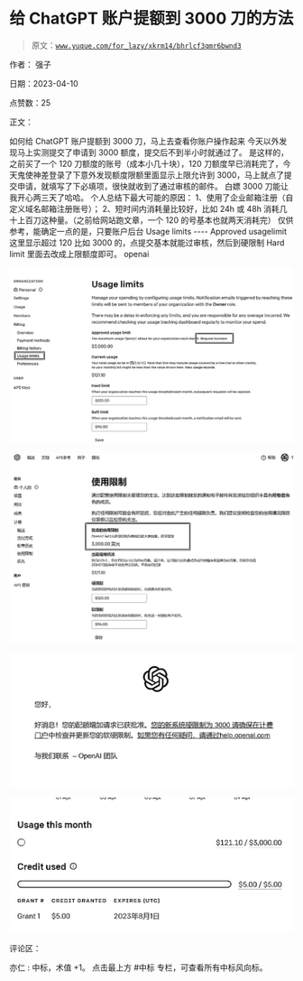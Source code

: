# 给 ChatGPT 账户提额到 3000 刀的方法

> 原文：[`www.yuque.com/for_lazy/xkrm14/bhrlcf3qmr6bwnd3`](https://www.yuque.com/for_lazy/xkrm14/bhrlcf3qmr6bwnd3)

作者： 强子

日期：2023-04-10

点赞数：25

正文：

如何给 ChatGPT 账户提额到 3000 刀，马上去查看你账户操作起来 今天以外发现马上实测提交了申请到 3000 额度，提交后不到半小时就通过了。 是这样的，之前买了一个 120 刀额度的账号（成本小几十块），120 刀额度早已消耗完了，今天鬼使神差登录了下意外发现额度限额里面显示上限允许到 3000，马上就点了提交申请，就填写了下必填项，很快就收到了通过审核的邮件。 白嫖 3000 刀能让我开心两三天了哈哈。 个人总结下最大可能的原因： 1、使用了企业邮箱注册（自定义域名邮箱注册账号）； 2、短时间内消耗量比较好，比如 24h 或 48h 消耗几十上百刀这种量。（之前给网站跑文章，一个 120 的号基本也就两天消耗完） 仅供参考，能确定一点的是，只要账户后台 Usage limits ---- Approved usagelimit 这里显示超过 120 比如 3000 的，点提交基本就能过审核，然后到硬限制 Hard limit 里面去改成上限额度即可。 openai

![](img/e04b9540a52ae48c19cb860e78f670b3.png)

![](img/710afbff734e765b6ae448e8b7390556.png)

![](img/275950296dde7855c7ed6410b5a5f74f.png)

![](img/f19bcc74b8d9a7208a0070905c240e3b.png)

评论区：

亦仁 : 中标，术值 +1。 点击最上方 #中标 专栏，可查看所有中标风向标。

